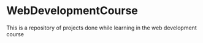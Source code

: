 # WebDevelopmentCourse
This is a repository of projects done while learning in the web development course

